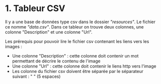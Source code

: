 # 1. Tableur CSV

Il y a une base de données type csv dans le dossier *"resources"*. Le fichier ce nomme *"data.csv"*. Dans ce tableur on trouve deux colonnes, une colonne "Description" et une colonne "Url".

Les prérequis pour pouvoir lire le fichier csv contenant les liens vers les images :

* Une colonne "Description" : cette colonne doit contenir un mot permettant de décrire le contenu de l'image
* Une colonne "Url" : cette colonne doit contenir le liens http vers l'image
* Les colonne du fichier csv doivent être séparée par le séparateur suivant : "     " (5 espaces)
